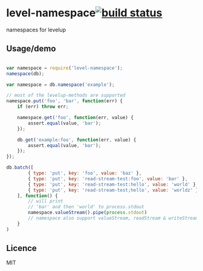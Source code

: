 # level-namespace[![build status](https://secure.travis-ci.org/kesla/level-namespace.png)](http://travis-ci.org/kesla/level-namespace)
namespaces for levelup

## Usage/demo

```javascript

var namespace = require('level-namespace');
namespace(db);

var namespace = db.namespace('example');

// most of the levelup-methods are supported
namespace.put('foo', 'bar', function(err) {
    if (err) throw err;

    namespace.get('foo', function(err, value) {
        assert.equal(value, 'bar');
    });

    db.get('example:foo', function(err, value) {
        assert.equal(value, 'bar');
    });
});

db.batch([
        { type: 'put', key: 'foo', value: 'baz' },
        { type: 'put', key: 'read-stream-test:foo', value: 'bar' },
        { type: 'put', key: 'read-stream-test:hello', value: 'world' },
        { type: 'put', key: 'read-stream-test;hello', value: 'worldz' }
    ], function() {
        // will print
        // 'bar' and then 'world' to process.stdout
        namespace.valueStream().pipe(process.stdout)
        // namespace also support valueStream, readStream & writeStream also
    }
)

```

## Licence
MIT